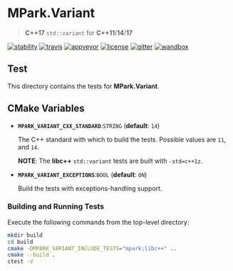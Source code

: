 # MPark.Variant

> __C++17__ `std::variant` for __C++11__/__14__/__17__

[![stability][badge.stability]][stability]
[![travis][badge.travis]][travis]
[![appveyor][badge.appveyor]][appveyor]
[![license][badge.license]][license]
[![gitter][badge.gitter]][gitter]
[![wandbox][badge.wandbox]][wandbox]

[badge.stability]: https://img.shields.io/badge/stability-stable-brightgreen.svg
[badge.travis]: https://travis-ci.org/mpark/variant.svg?branch=master
[badge.appveyor]: https://ci.appveyor.com/api/projects/status/github/mpark/variant?branch=master&svg=true
[badge.license]: http://img.shields.io/badge/license-boost-blue.svg
[badge.gitter]: https://badges.gitter.im/mpark/variant.svg
[badge.wandbox]: https://img.shields.io/badge/try%20it-on%20wandbox-green.svg

[stability]: http://github.com/badges/stability-badges
[travis]: https://travis-ci.org/mpark/variant
[appveyor]: https://ci.appveyor.com/project/mpark/variant
[license]: https://github.com/mpark/variant/blob/master/LICENSE_1_0.txt
[gitter]: https://gitter.im/mpark/variant
[wandbox]: https://wandbox.org/permlink/cWs9KZgG1aTnJqQP

## Test

This directory contains the tests for __MPark.Variant__.

## CMake Variables

  -  __`MPARK_VARIANT_CXX_STANDARD`__:`STRING` (__default__: `14`)

     The C++ standard with which to build the tests.
     Possible values are `11`, and `14`.

     __NOTE__: The __libc++__ `std::variant` tests are built with `-std=c++1z`.

  -  __`MPARK_VARIANT_EXCEPTIONS`__:`BOOL` (__default__: `ON`)

     Build the tests with exceptions-handling support.

### Building and Running Tests

Execute the following commands from the top-level directory:

```bash
mkdir build
cd build
cmake -DMPARK_VARIANT_INCLUDE_TESTS="mpark;libc++" ..
cmake --build .
ctest -V
```
